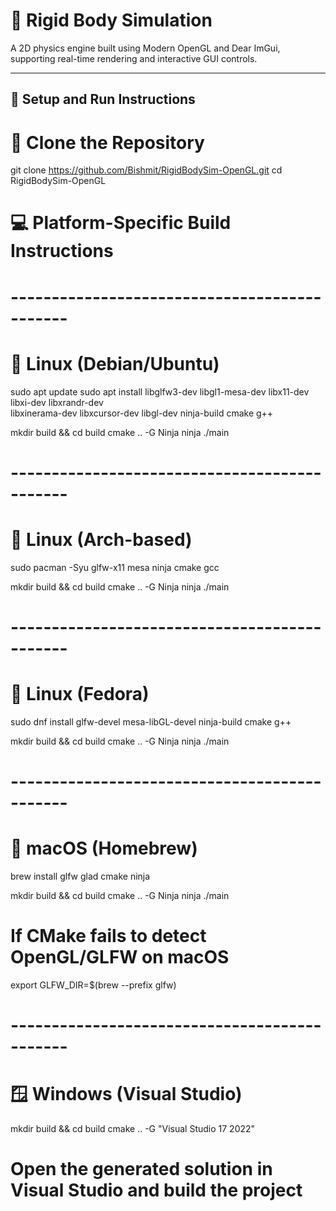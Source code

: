 # 🧱 Rigid Body Simulation

A 2D physics engine built using Modern OpenGL and Dear ImGui, supporting real-time rendering and interactive GUI controls.

---

## 🚀 Setup and Run Instructions

# 🧩 Clone the Repository
git clone https://github.com/Bishmit/RigidBodySim-OpenGL.git
cd RigidBodySim-OpenGL

# 💻 Platform-Specific Build Instructions

# ---------------------------------------------
# 🐧 Linux (Debian/Ubuntu)
sudo apt update
sudo apt install libglfw3-dev libgl1-mesa-dev libx11-dev libxi-dev libxrandr-dev \
                 libxinerama-dev libxcursor-dev libgl-dev ninja-build cmake g++

mkdir build && cd build
cmake .. -G Ninja
ninja
./main

# ---------------------------------------------
# 🐧 Linux (Arch-based)
sudo pacman -Syu glfw-x11 mesa ninja cmake gcc

mkdir build && cd build
cmake .. -G Ninja
ninja
./main

# ---------------------------------------------
# 🐧 Linux (Fedora)
sudo dnf install glfw-devel mesa-libGL-devel ninja-build cmake g++

mkdir build && cd build
cmake .. -G Ninja
ninja
./main

# ---------------------------------------------
# 🍎 macOS (Homebrew)
brew install glfw glad cmake ninja

mkdir build && cd build
cmake .. -G Ninja
ninja
./main

# If CMake fails to detect OpenGL/GLFW on macOS
export GLFW_DIR=$(brew --prefix glfw)

# ---------------------------------------------
# 🪟 Windows (Visual Studio)
mkdir build && cd build
cmake .. -G "Visual Studio 17 2022"

# Open the generated solution in Visual Studio and build the project
